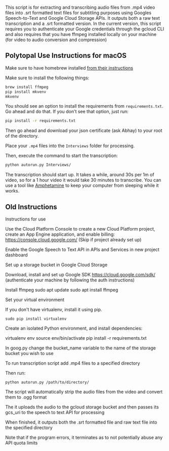 This script is for extracting and transcribing audio files from .mp4 video files into .srt formatted text files for subtitling purposes using Googles Speech-to-Text and Google Cloud Storage APIs. It outputs both a raw text transcription and a .srt formatted version. In the current version, this script requires you to authenticate your Google credentials through the gcloud CLI and also requires that you have ffmpeg installed locally on your machine (for video to audio conversion and compression)

## Polytopal Use Instructions for macOS

Make sure to have homebrew installed [from their instructions](http://brew.sh)

Make sure to install the following things:
```bash
brew install ffmpeg
pip install mkvenv
mkvenv
```

You should see an option to install the requirements from  `requirements.txt`. Go ahead and do that. If you don't see that option, just run:

```bash
pip install -r requirements.txt
```

Then go ahead and download your json certificate (ask Abhay) to your root of the directory.

Place your `.mp4` files into the `Interviews` folder for processing.

Then, execute the command to start the transcription:

```bash
python autorun.py Interviews/
```

The transcription should start up. It takes a while, around 30s per 1m of video, so for a 1 hour video it would take 30 minutes to transcribe. You can use a tool like [Amphetamine](https://apps.apple.com/us/app/amphetamine/id937984704?mt=12) to keep your computer from sleeping while it works.

## Old Instructions
Instructions for use

Use the Cloud Platform Console to create a new Cloud
Platform project, create an App Engine application, and
enable billing: https://console.cloud.google.com/
(Skip if project already set up)

Enable the Google Speech to Text API
in APIs and Services in new project dashboard

Set up a storage bucket in Google Cloud Storage


Download, install and set up Google SDK
https://cloud.google.com/sdk/
(authenticate your machine by following the auth instructions)

Install ffmpeg
    sudo apt update
    sudo apt install ffmpeg

Set your virtual environment

If you don't have virtualenv, install it using pip.

    sudo pip install virtualenv

Create an isolated Python environment, and install dependencies:

virtualenv env
source env/bin/activate
pip install -r requirements.txt

In goog.py change the bucket_name variable to the name of the storage bucket you wish to use

To run transcription script add .mp4 files to a specified directory

Then run:

    python autorun.py /path/to/directory/

The script will automatically strip the audio files from the video and convert them to .ogg format

The it uploads the audio to the gcloud storage bucket and
then passes its gcs_uri to the speech to text API for processing

When finished, it outputs both the .srt formatted file and raw text file into the specified directory

Note that if the program errors, it terminates as to not potentially abuse any API quota limits
